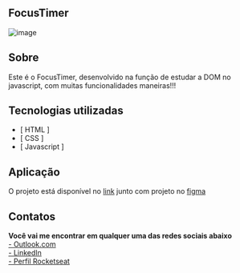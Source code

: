 ## FocusTimer

![image](https://user-images.githubusercontent.com/103855358/175424629-e7c993fb-5b15-413d-9b06-23379d22906f.png)

## Sobre

<p>Este é o FocusTimer, desenvolvido na função de estudar a DOM no javascript, com muitas funcionalidades maneiras!!!</p>

## Tecnologias utilizadas

- [ HTML ]
- [ CSS ]
- [ Javascript ]

## Aplicação

<p>O projeto está disponível no <a href="https://felipepeduardo.github.io/FocusTimer/">link</a> junto com projeto no <a href="https://www.figma.com/file/0wpJcHe7W1IdsGcXwLAvWb/Stage-05---Focus-Timer-2.0-(Copy)?node-id=0%3A1">figma</a></p>

## Contatos

<p>

<strong>Você vai me encontrar em qualquer uma das redes sociais abaixo</strong> </br>
<a target="_blank" href="mailto:felipeeduardol7@outlook.com">- Outlook.com</a> </br>
<a target="_blank" href="https://www.linkedin.com/in/felipe-pereira-eduardo-41ab64217/">- LinkedIn</a> </br>
<a target="_blank" href="https://app.rocketseat.com.br/me/felipe-pereira-eduardo-00732">- Perfil Rocketseat</a>

</p>
